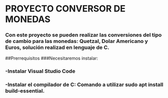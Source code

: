 # PROYECTO CONVERSOR DE MONEDAS
### Con este proyecto se pueden realizar las conversiones del tipo de cambio para las monedas: **Quetzal, Dolar Americano y Euros**, solución realizad en lenguaje de C.

##Prerrequisitos
###Necesitaremos instalar:
### -Instalar Visual Studio Code
### -Instalar el compilador de C: Comando a utilizar sudo apt install build-essential.
